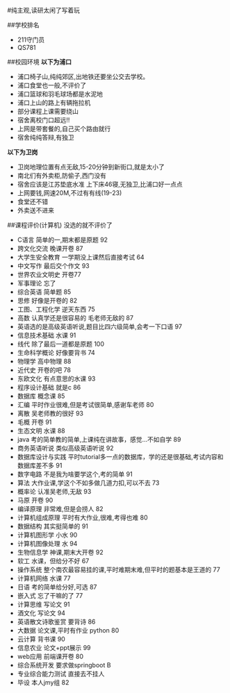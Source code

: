 #纯主观,读研太闲了写着玩 

##学校排名 
+ 211守门员
+ QS781 

##校园环境 
  **以下为浦口**
+ 浦口椅子山,纯纯郊区,出地铁还要坐公交去学校。
+ 浦口食堂也一般,不评价了
+ 浦口篮球和羽毛球场都是水泥地
+ 浦口上山的路上有辆拖拉机
+ 部分课程上课需要绕山
+ 宿舍离校门口超远!!
+ 上网是带套餐的,自己买个路由就行
+ 宿舍纯纯答辩,有独卫
  
**以下为卫岗** 
+ 卫岗地理位置有点无敌,15-20分钟到新街口,就是太小了
+ 南北们有外卖柜,防偷子,西门没有
+ 宿舍应该是江苏垫底水准 上下床46寝,无独卫,比浦口好一点点
+ 上网要钱,网速20M,不过有有线(19-23)
+ 食堂还不错
+ 外卖送不进来

##课程评价(计算机) 
没选的就不评价了
* C语言 简单的一,期末都是原题 92
* 跨文化交流 晚课开卷 87
* 大学生安全教育 一学期没上课然后直接考试 64
* 中文写作 最后交个作文 93
* 世界农业文明史 开卷77
* 军事理论 忘了
* 综合英语 简单题 85
* 思修 好像是开卷的 82
* 工图、工程化学 逆天东西 75
* 高数 认真学还是很容易的 毛老师无敌的 87
* 英语选的是高级英语听说,题目比四六级简单,会考一下口语 97
* 信息技术基础 水课 91
* 线代 除了最后一道都是原题 100
* 生命科学概论 好像要背书 74
* 物理学 高中物理 88
* 近代史 开卷的吧 78
* 东欧文化 有点意思的水课 93
* 程序设计基础 就是c 86
* 数据库 概念课 85
* 汇编 平时作业很难,但是考试很简单,感谢车老师 80
* 离散 吴老师教的很好 93
* 毛概 开卷 91
* 生态文明 水课 88
* java 考的简单教的简单,上课纯在讲故事，感觉...不如自学 89
* 商务英语听说 类似高级英语听说 92
* 数据库设计与实践 平时tutorial多一点的数据库，学的还是很基础,考试内容和数据库差不多 91
* 数字电路 不是我为啥要学这个,考的简单 91
* 算法 大作业课,学这个不如多做几道力扣,可以不去 73
* 概率论 认准吴老师,无敌 93
* 马原 开卷 90
* 编译原理 非常难,但是会捞人 82
* 计算机组成原理 平时有大作业,很难,考得也难 80
* 数据结构 其实挺简单的 91
* 计算机图形学 小水 90
* 计算机图像处理 水 94
* 生物信息学 神课,期末大开卷 92
* 软工 水课，但给分不好 67
* 操作系统 整个南农最容易挂的课,平时难期末难,但平时的题基本是王道的 77
* 计算机网络 水课 77
* 日语 考的简单给分好,可选 87
* 嵌入式 忘了干嘛的了 77
* 计算思维 写论文 91
* 酒文化 写论文 94
* 英语散文诗歌鉴赏 要背诗 86
* 大数据 论文课,平时有作业 python 80
* 云计算 背书课 90
* 信息农业 论文+ppt展示 99
* web应用 前端课开卷 80
* 综合系统开发 要求做springboot B
* 专业综合能力测试 直接去不挂人
* 毕设 本人jmy组 82

